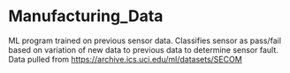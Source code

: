 # Manufacturing_Data
ML program trained on previous sensor data. Classifies sensor as pass/fail based on variation of new data to previous data to determine sensor fault. 
Data pulled from https://archive.ics.uci.edu/ml/datasets/SECOM 
